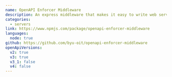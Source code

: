 ```yaml
---
name: OpenAPI Enforcer Middleware
description: An express middleware that makes it easy to write web services that follow an OpenAPI specification by leveraging the tools provided in the openapi-enforcer package.
categories:
  - servers
link: https://www.npmjs.com/package/openapi-enforcer-middleware
languages:
  node: true
github: https://github.com/byu-oit/openapi-enforcer-middleware
openApiVersions:
  v2: true
  v3: true
  v3_1: false
  v4: false
---
```

